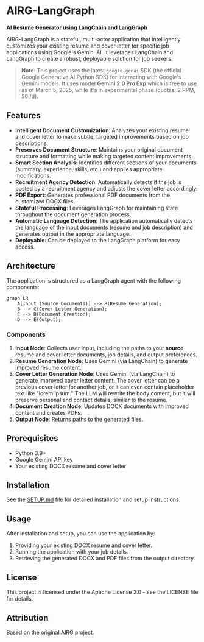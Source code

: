 # AIRG-LangGraph

**AI Resume Generator using LangChain and LangGraph**

AIRG-LangGraph is a stateful, multi-actor application that intelligently customizes your existing resume and cover letter for specific job applications using Google's Gemini AI. It leverages LangChain and LangGraph to create a robust, deployable solution for job seekers.

> **Note**: This project uses the latest `google-genai` SDK (the official Google Generative AI Python SDK) for interacting with Google's Gemini models. It uses model **Gemini 2.0 Pro Exp** which is free to use as of March 5, 2025, while it's in experimental phase (quotas: 2 RPM, 50 /d).

## Features

- **Intelligent Document Customization**: Analyzes your existing resume and cover letter to make subtle, targeted improvements based on job descriptions.
- **Preserves Document Structure**: Maintains your original document structure and formatting while making targeted content improvements.
- **Smart Section Analysis**: Identifies different sections of your documents (summary, experience, skills, etc.) and applies appropriate modifications.
- **Recruitment Agency Detection**: Automatically detects if the job is posted by a recruitment agency and adjusts the cover letter accordingly.
- **PDF Export**: Generates professional PDF documents from the customized DOCX files.
- **Stateful Processing**: Leverages LangGraph for maintaining state throughout the document generation process.
- **Automatic Language Detection**: The application automatically detects the language of the input documents (resume and job description) and generates output in the appropriate language.
- **Deployable**: Can be deployed to the LangGraph platform for easy access.

## Architecture

The application is structured as a LangGraph agent with the following components:

```mermaid
graph LR
    A[Input (Source Documents)] --> B(Resume Generation);
    B --> C(Cover Letter Generation);
    C --> D(Document Creation);
    D --> E(Output);
```

### Components

1.  **Input Node**: Collects user input, including the paths to your **source** resume and cover letter documents, job details, and output preferences.
2.  **Resume Generation Node**: Uses Gemini (via LangChain) to generate improved resume content.
3.  **Cover Letter Generation Node**: Uses Gemini (via LangChain) to generate improved cover letter content. The cover letter can be a previous cover letter for another job, or it can even contain placeholder text like "lorem ipsum." The LLM will rewrite the body content, but it will preserve personal and contact details, similar to the resume.
4.  **Document Creation Node**: Updates DOCX documents with improved content and creates PDFs.
5.  **Output Node**: Returns paths to the generated files.

## Prerequisites

-   Python 3.9+
-   Google Gemini API key
-   Your existing DOCX resume and cover letter

## Installation

See the [SETUP.md](SETUP.md) file for detailed installation and setup instructions.

## Usage

After installation and setup, you can use the application by:

1.  Providing your existing DOCX resume and cover letter.
2.  Running the application with your job details.
3.  Retrieving the generated DOCX and PDF files from the output directory.

## License

This project is licensed under the Apache License 2.0 - see the LICENSE file for details.

## Attribution

Based on the original AIRG project.